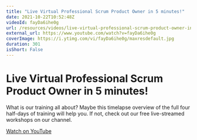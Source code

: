 ```yaml
---
title: "Live Virtual Professional Scrum Product Owner in 5 minutes!"
date: 2021-10-22T10:52:48Z
videoId: fayDa6ihe0g
url: /resources/videos/live-virtual-professional-scrum-product-owner-in-5-minutes!
external_url: https://www.youtube.com/watch?v=fayDa6ihe0g
coverImage: https://i.ytimg.com/vi/fayDa6ihe0g/maxresdefault.jpg
duration: 301
isShort: False
---
```


# Live Virtual Professional Scrum Product Owner in 5 minutes!

What is our training all about? Maybe this timelapse overview of the full four half-days of training will help you. If not, check out our free live-streamed workshops on our channel.

[Watch on YouTube](https://www.youtube.com/watch?v=fayDa6ihe0g)
